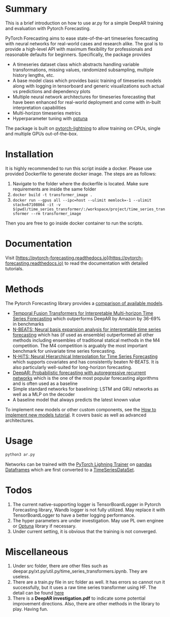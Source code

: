 # Summary
This is a brief introduction on how to use ar.py for a simple DeepAR training and evaluation with Pytorch Forecasting.

PyTorch Forecasting aims to ease state-of-the-art timeseries forecasting with neural networks for real-world cases and research alike. The goal is to provide a high-level API with maximum flexibility for professionals and reasonable defaults for beginners.
Specifically, the package provides

- A timeseries dataset class which abstracts handling variable transformations, missing values,
  randomized subsampling, multiple history lengths, etc.
- A base model class which provides basic training of timeseries models along with logging in tensorboard
  and generic visualizations such actual vs predictions and dependency plots
- Multiple neural network architectures for timeseries forecasting that have been enhanced
  for real-world deployment and come with in-built interpretation capabilities
- Multi-horizon timeseries metrics
- Hyperparameter tuning with [optuna](https://optuna.readthedocs.io/)

The package is built on [pytorch-lightning](https://pytorch-lightning.readthedocs.io/) to allow training on CPUs, single and multiple GPUs out-of-the-box.

# Installation
It is highly recommended to run this script inside a docker. Please use provided Dockerfile to generate docker image. The steps are as follows:<br>
1. Navigate to the folder where the dockerfile is located. Make sure requirements are inside the same folder
2. `docker build -t transformer_image .`
3. `docker run --gpus all --ipc=host --ulimit memlock=-1 --ulimit stack=67108864 -it -v $(pwd)/time_series_transformer/:/workspace/project/time_series_transformer --rm transformer_image`<br>

Then you are free to go inside docker container to run the scripts.

# Documentation

Visit [https://pytorch-forecasting.readthedocs.io](https://pytorch-forecasting.readthedocs.io) to read the
documentation with detailed tutorials.

# Methods

The Pytorch Forecasting library provides a [comparison of available models](https://pytorch-forecasting.readthedocs.io/en/latest/models.html).

- [Temporal Fusion Transformers for Interpretable Multi-horizon Time Series Forecasting](https://arxiv.org/pdf/1912.09363.pdf)
  which outperforms DeepAR by Amazon by 36-69% in benchmarks
- [N-BEATS: Neural basis expansion analysis for interpretable time series forecasting](http://arxiv.org/abs/1905.10437)
  which has (if used as ensemble) outperformed all other methods including ensembles of traditional statical
  methods in the M4 competition. The M4 competition is arguably the most important benchmark for univariate time series forecasting.
- [N-HiTS: Neural Hierarchical Interpolation for Time Series Forecasting](http://arxiv.org/abs/2201.12886) which supports covariates and has consistently beaten N-BEATS. It is also particularly well-suited for long-horizon forecasting.
- [DeepAR: Probabilistic forecasting with autoregressive recurrent networks](https://www.sciencedirect.com/science/article/pii/S0169207019301888)
  which is the one of the most popular forecasting algorithms and is often used as a baseline
- Simple standard networks for baselining: LSTM and GRU networks as well as a MLP on the decoder
- A baseline model that always predicts the latest known value

To implement new models or other custom components, see the [How to implement new models tutorial](https://pytorch-forecasting.readthedocs.io/en/latest/tutorials/building.html). It covers basic as well as advanced architectures.

# Usage 
```python
python3 ar.py
```

Networks can be trained with the [PyTorch Lighning Trainer](https://pytorch-lightning.readthedocs.io/en/latest/common/trainer.html) on [pandas Dataframes](https://pandas.pydata.org/pandas-docs/stable/user_guide/dsintro.html#dataframe) which are first converted to a [TimeSeriesDataSet](https://pytorch-forecasting.readthedocs.io/en/latest/data.html).

# Todos
1. The current native-supporting logger is TensorBoardLogger in Pytorch Forecasting library, Wandb logger is not fully utilized. May replace it with TensorBoardLogger to have a better logging performance.
2. The hyper parameters are under investigation. May use PL own enginee or [Optuna](https://optuna.readthedocs.io/) library if necessary.
3. Under current setting, it is obvious that the training is not converged.

# Miscellaneous
1. Under src folder, there are other files such as deepar.py/xt.py/util.py/time_series_transformers.ipynb. They are useless.
2. There are a train.py file in src folder as well. It has errors so cannot run it successfully, but it uses a raw time series transformer using HF. The detail can be found [here](https://huggingface.co/docs/transformers/model_doc/time_series_transformer)
3. There is a **DeepAR investigation.pdf** to indicate some potential improvement directions. Also, there are other methods in the library to play. Having fun.


